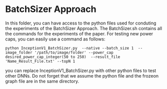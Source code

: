 # BatchSizer Approach

In this folder, you can have access to the python files used for conduting the experiments of the BatchSizer Approach. The BatchSizer.sh contains all the commands for the experiments of the paper.
For testing new power caps, you can easily use a command as follows:

    python InceptionV1_BatchSizer.py  --native --batch_size 1  --image_folder '/path/to/image/folder' --power_cap desired_power_cap_integer(50 to 250)  --result_file 'Name_Result_File.txt' --topN 1

you can replace InceptionV1_BatchSizer.py with other python files to test other DNNs. Do not forget that we assume the python file and the frozeon graph file are in the same directory.
